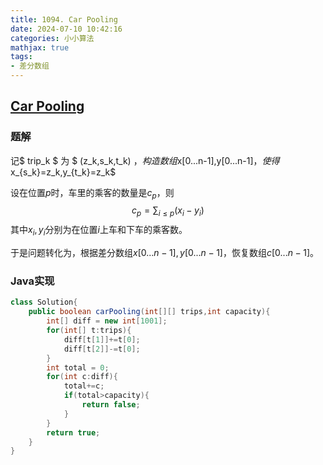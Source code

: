 ```yaml
---
title: 1094. Car Pooling
date: 2024-07-10 10:42:16
categories: 小小算法
mathjax: true
tags:
- 差分数组
---
```

## [Car Pooling](https://leetcode.cn/problems/car-pooling/solutions/2550264/suan-fa-xiao-ke-tang-chai-fen-shu-zu-fu-9d4ra/)

### 题解
记$ trip_k $
为 $ (z_k,s_k,t_k) $，
构造数组$x[0...n-1],y[0...n-1]$，
使得$x_{s_k}=z_k,y_{t_k}=z_k$

设在位置$p$时，车里的乘客的数量是$c_p$，则
$$
    c_p=\sum_{i \le p} (x_i-y_i)
$$
其中$x_i,y_i$分别为在位置$i$上车和下车的乘客数。


于是问题转化为，根据差分数组$x[0...n-1],y[0...n-1]$，恢复数组$c[0...n-1]$。

### Java实现
```java
class Solution{
    public boolean carPooling(int[][] trips,int capacity){
        int[] diff = new int[1001];
        for(int[] t:trips){
            diff[t[1]]+=t[0];
            diff[t[2]]-=t[0];
        }
        int total = 0;
        for(int c:diff){
            total+=c;
            if(total>capacity){
                return false;
            }
        }
        return true;
    }
}
```
